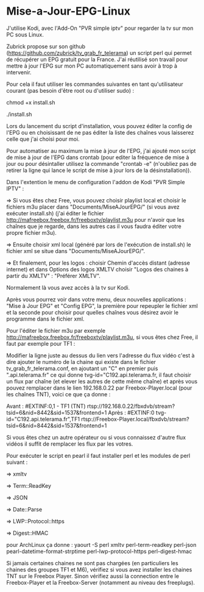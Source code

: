 # Mise-a-Jour-EPG-Linux

J'utilise Kodi, avec l'Add-On "PVR simple iptv" pour regarder la tv sur mon PC sous Linux.

Zubrick propose sur son github (https://github.com/zubrick/tv_grab_fr_telerama) un script perl qui permet de récupérer un EPG gratuit pour la France.
J'ai réutilisé son travail pour mettre à jour l'EPG sur mon PC automatiquement sans avoir à trop à intervenir.

Pour cela il faut utiliser les commandes suivantes en tant qu'utilisateur courant (pas besoin d'être root ou d'utiliser sudo) :

chmod +x install.sh	

./install.sh

Lors du lancement du script d'installation, vous pouvez éditer la config de l'EPG ou en choisissant de ne pas éditer la liste des chaînes vous laisserez celle que j'ai choisi pour moi.

Pour automatiser au maximum la mise à jour de l'EPG, j'ai ajouté mon script de mise à jour de l'EPG dans crontab (pour editer la fréquence de mise à jour ou pour désintaller utilisez la commande "crontab -e" (n'oubliez pas de retirer la ligne qui lance le script de mise à jour lors de la désinstallation)).

Dans l'extention le menu de configuration l'addon de Kodi "PVR Simple IPTV" :

 => Si vous êtes chez Free, vous pouvez choisir playlist local et choisir le fichiers m3u placer dans "Documents/MiseAJourEPG/" (si vous avez exécuter install.sh) (j'ai éditer le fichier http://mafreebox.freebox.fr/freeboxtv/playlist.m3u pour n'avoir que les chaînes que je regarde, dans les autres cas il vous faudra éditer votre propre fichier m3u).
 
 => Ensuite choisir xml local (généré par lors de l'exécution de install.sh) le fichier xml se situe dans "Documents/MiseAJourEPG/".
 
 => Et finalement, pour les logos : choisir Chemin d'accès distant (adresse internet) et dans Options des logos XMLTV choisir "Logos des chaines à partir du XMLTV" : "Préférer XMLTV".

Normalement là vous avez accès à la tv sur Kodi.

Après vous pourrez voir dans votre menu, deux nouvelles applications : "Mise à Jour EPG" et "Config EPG", la première pour repeupler le fichier xml et la seconde pour choisir pour quelles chaînes vous désirez avoir le programme dans le fichier xml. 


Pour l'éditer le fichier m3u par exemple http://mafreebox.freebox.fr/freeboxtv/playlist.m3u, si vous êtes chez Free, il faut par exemple pour TF1 :

Modifier la ligne juste au dessus du lien vers l'adresse du flux vidéo c'est à dire ajouter le numéro de la chaine qui existe dans le fichier tv_grab_fr_telerama.conf, en ajoutant un "C" en premier puis ".api.telerama.fr" ce qui donne tvg-id="C192.api.telerama.fr, il faut choisir un flux par chaîne (et elever les autres de cette même chaîne) et après vous pouvez remplacer dans le lien 192.168.0.22 par Freebox-Player.local (pour les chaînes TNT), voici ce que ça donne :

Avant :
#EXTINF:0,1 - TF1 (TNT)
rtsp://192.168.0.22/fbxdvb/stream?tsid=6&nid=8442&sid=1537&frontend=1
Après :
#EXTINF:0 tvg-id="C192.api.telerama.fr",TF1
rtsp://Freebox-Player.local/fbxdvb/stream?tsid=6&nid=8442&sid=1537&frontend=1

Si vous êtes chez un autre opérateur ou si vous connaissez d'autre flux vidéos il suffit de remplacer les flux par les votres.

Pour exécuter le script en pearl il faut installer perl et les modules de perl suivant :
 
 => xmltv
 
 => Term::ReadKey
 
 => JSON
 
 => Date::Parse
 
 => LWP::Protocol::https

 => Digest::HMAC

pour ArchLinux ça donne : 
yaourt -S perl xmltv perl-term-readkey perl-json pearl-datetime-format-strptime perl-lwp-protocol-https perl-digest-hmac



Si jamais certaines chaines ne sont pas chargées (en particuliers les chaines des groupes TF1 et M6), vérifiez si vous avez installer les chaines TNT sur le Freebox Player.
Sinon vérifiez aussi la connection entre le Freebox-Player et la Freebox-Server (notamment au niveau des freeplugs).
